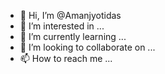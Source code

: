 - 👋 Hi, I’m @Amanjyotidas
- 👀 I’m interested in ...
- 🌱 I’m currently learning ...
- 💞️ I’m looking to collaborate on ...
- 📫 How to reach me ...

<!---
Amanjyotidas/Amanjyotidas is a ✨ special ✨ repository because its `README.md` (this file) appears on your GitHub profile.
You can click the Preview link to take a look at your changes.
--->
